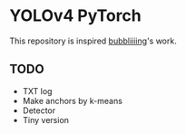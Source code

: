 # YOLOv4 PyTorch
This repository is inspired [bubbliiiing](https://github.com/bubbliiiing/yolov4-pytorch)'s work.

## TODO
- TXT log
- Make anchors by k-means
- Detector
- Tiny version